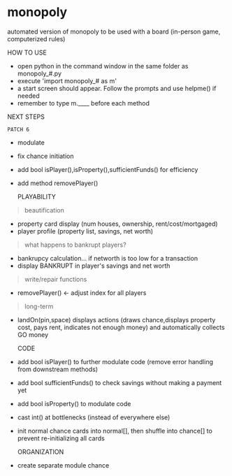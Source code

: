 # monopoly
automated version of monopoly to be used with a board (in-person game, computerized rules)

HOW TO USE
- open python in the command window in the same folder as monopoly_#.py
- execute 'import monopoly_# as m'
- a start screen should appear. Follow the prompts and use helpme() if needed
- remember to type m.____ before each method

NEXT STEPS

    PATCH 6
- modulate
- fix chance initiation
- add bool isPlayer(),isProperty(),sufficientFunds() for efficiency
- add method removePlayer()

    PLAYABILITY
> beautification
- property card display (num houses, ownership, rent/cost/mortgaged)
- player profile (property list, savings, net worth)
> what happens to bankrupt players?
- bankrupcy calculation... if networth is too low for a transaction
- display BANKRUPT in player's savings and net worth
> write/repair functions
- removePlayer() <- adjust index for all players
> long-term
- landOn(pin,space) displays actions (draws chance,displays property cost, pays rent, indicates not enough money)
    and automatically collects GO money

    CODE
- add bool isPlayer() to further modulate code (remove error handling from downstream methods)
- add bool sufficientFunds() to check savings without making a payment yet
- add bool isProperty() to modulate code
- cast int() at bottlenecks (instead of everywhere else)
- init normal chance cards into normal[],
    then shuffle into chance[]
    to prevent re-initializing all cards

    ORGANIZATION
- create separate module chance
